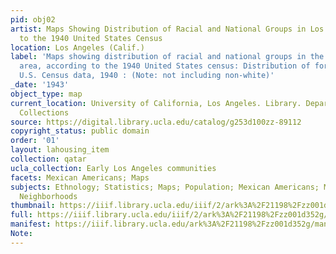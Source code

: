 ```yaml
---
pid: obj02
artist: Maps Showing Distribution of Racial and National Groups in Los Angeles, according
  to the 1940 United States Census
location: Los Angeles (Calif.)
label: 'Maps showing distribution of racial and national groups in the Los Angeles
  area, according to the 1940 United States census: Distribution of foreign born Mexicans,
  U.S. Census data, 1940 : (Note: not including non-white)'
_date: '1943'
object_type: map
current_location: University of California, Los Angeles. Library. Department of Special
  Collections
source: https://digital.library.ucla.edu/catalog/g253d100zz-89112
copyright_status: public domain
order: '01'
layout: lahousing_item
collection: qatar
ucla_collection: Early Los Angeles communities
facets: Mexican Americans; Maps
subjects: Ethnology; Statistics; Maps; Population; Mexican Americans; Mexican American
  Neighborhoods
thumbnail: https://iiif.library.ucla.edu/iiif/2/ark%3A%2F21198%2Fzz001d352g/16,41,5611,7794/250,/0/default.jpg
full: https://iiif.library.ucla.edu/iiif/2/ark%3A%2F21198%2Fzz001d352g/full/full/0/default.jpg
manifest: https://iiif.library.ucla.edu/ark%3A%2F21198%2Fzz001d352g/manifest
Note:
---
```

